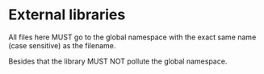 # External libraries

All files here MUST go to the global namespace with the exact same name (case sensitive) as the filename.
 
Besides that the library MUST NOT pollute the global namespace.
